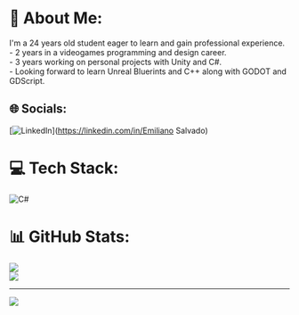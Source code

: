 # 💫 About Me:
I'm a 24 years old student eager to learn and gain professional experience.<br>- 2 years in a videogames programming and design career.<br>- 3 years working on personal projects with Unity and C#.<br>- Looking forward to learn Unreal Bluerints and C++ along with GODOT and GDScript.


## 🌐 Socials:
[![LinkedIn](https://img.shields.io/badge/LinkedIn-%230077B5.svg?logo=linkedin&logoColor=white)](https://linkedin.com/in/Emiliano Salvado) 

# 💻 Tech Stack:
![C#](https://img.shields.io/badge/c%23-%23239120.svg?style=for-the-badge&logo=csharp&logoColor=white)
# 📊 GitHub Stats:
![](https://github-readme-streak-stats.herokuapp.com/?user=EmilianoSalvado&theme=vision-friendly-dark&hide_border=false)<br/>
![](https://github-readme-stats.vercel.app/api/top-langs/?username=EmilianoSalvado&theme=vision-friendly-dark&hide_border=false&include_all_commits=true&count_private=true&layout=compact)

---
[![](https://visitcount.itsvg.in/api?id=EmilianoSalvado&icon=5&color=2)](https://visitcount.itsvg.in)

<!-- Proudly created with GPRM ( https://gprm.itsvg.in ) -->
